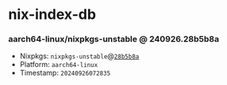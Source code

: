 # nix-index-db
### aarch64-linux/nixpkgs-unstable @ 240926.28b5b8a
- Nixpkgs: `nixpkgs-unstable`@[`28b5b8a`](https://github.com/NixOS/nixpkgs/commit/28b5b8af91ffd2623e995e20aee56510db49001a)
- Platform: `aarch64-linux`
- Timestamp: `20240926072835`
